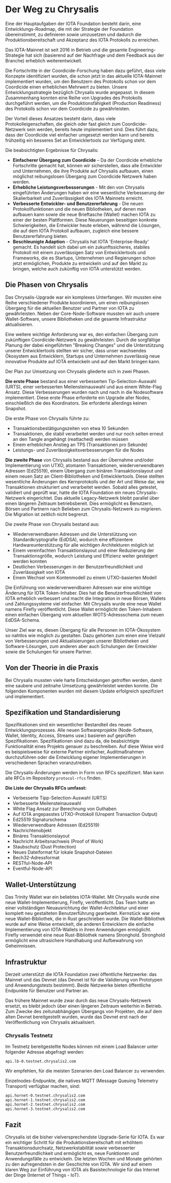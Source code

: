 <!--
---article_info
title: Der Weg zu Chrysalis
author: [author_1]
reviews: [reviewer_1, CrashOverride, TomMax2407, DanieKrie]
---
-->

# Der Weg zu Chrysalis

Eine der Hauptaufgaben der IOTA Foundation besteht darin, eine Entwicklungs-Roadmap, die mit der Strategie der Foundation übereinstimmt, zu definieren sowie umzusetzen und dadurch die Produktionsbereitschaft und Akzeptanz des IOTA Protokolls zu erreichen.

Das IOTA-Mainnet ist seit 2016 in Betrieb und die gesamte Engineering-Strategie hat sich (basierend auf der Nachfrage und dem Feedback aus der Branche) erheblich weiterentwickelt.

Die Fortschritte in der Coordicide-Forschung haben dazu geführt, dass viele Konzepte identifiziert wurden, die schon jetzt in das aktuelle IOTA-Mainnet implementiert wurden, um den Benutzern des Protokolls schon vor dem Coordicide einen erheblichen Mehrwert zu bieten. Unsere Entwicklungsstrategie bezüglich Chrysalis wurde angepasst. In diesem Zusammenhang konnten eine Reihe von Upgrades des Protokolls durchgeführt werden, um die Produktionsfähigkeit (Production Readiness) des Protokolls schon vor dem Coordicide zu gewährleisten.

Der Vorteil dieses Ansatzes besteht darin, dass viele Protokolleigenschaften, die gleich oder fast gleich zum Coordicide-Netzwerk sein werden, bereits heute implementiert sind. Dies führt dazu, dass der Coordicide viel einfacher umgesetzt werden kann und bereits frühzeitig ein besseres Set an Entwicklertools zur Verfügung steht.

Die beabsichtigten Ergebnisse für Chrysalis:

- **Einfacherer Übergang zum Coordicide** – Da der Coordicide erhebliche Fortschritte gemacht hat, können wir sicherstellen, dass alle Entwickler und Unternehmen, die ihre Produkte auf Chrysalis aufbauen, einen möglichst reibungslosen Übergang zum Coordicide Netzwerk haben werden.
- **Erhebliche Leistungsverbesserungen** - Mit den von Chrysalis eingeführten Änderungen haben wir eine wesentliche Verbesserung der Skalierbarkeit und Zuverlässigkeit des IOTA Mainnets erreicht.
- **Verbesserte Entwickler- und Benutzererfahrung** - Die neuen Protokollfunktionen und die neuen Bibliotheken, auf denen man aufbauen kann sowie die neue Brieftasche (Wallet) machen IOTA zu einer der besten Plattformen. Diese Neuerungen beseitigen konkrete Schwierigkeiten, die Entwickler heute erleben, während die Lösungen, die auf dem IOTA Protokoll aufbauen, zugleich eine bessere Benutzererfahrung bieten.
- **Beschleunigte Adaption** - Chrysalis hat IOTA 'Enterprise-Ready' gemacht. Es handelt sich dabei um ein zukunftssicheres, stabiles Protokoll mit einem zuverlässigen Satz von Entwicklertools und Frameworks, die es Startups, Unternehmen und Regierungen schon jetzt ermöglichen, Produkte zu entwickeln und auf den Markt zu bringen, welche auch zukünftig von IOTA unterstützt werden.


## Die Phasen von Chrysalis

Das Chrysalis-Upgrade war ein komplexes Unterfangen. Wir mussten eine Reihe verschiedener Produkte koordinieren, um einen reibungslosen Übergang für die aktuellen Benutzer und Partner von IOTA zu gewährleisten. Neben der Core-Node-Software mussten wir auch unsere Wallet-Software, unsere Bibliotheken und die gesamte Infrastruktur aktualisieren.

Eine weitere wichtige Anforderung war es, den einfachen Übergang zum zukünftigen Coordicide-Netzwerk zu gewährleisten. Durch die sorgfältige Planung der dabei eingeführten "Breaking Changes" und die Unterstützung unserer Entwicklertools stellten wir sicher, dass unser wachsendes Ökosystem aus Entwicklern, Startups und Unternehmen zuverlässig neue innovative Produkte auf IOTA entwickeln und auf den Markt bringen kann.

Der Plan zur Umsetzung von Chrysalis gliederte sich in zwei Phasen.

**Die erste Phase** bestand aus einer verbesserten Tip-Selection-Auswahl (URTS), einer verbesserten Meilensteinauswahl und aus einem White-Flag Ansatz. Diese Verbesserungen wurden nach und nach in die Nodesoftware implementiert. Diese erste Phase erforderte ein Upgrade aller Nodes, einschließlich die des Koordinators. Sie erforderte allerdings keinen Snapshot.

Die erste Phase von Chrysalis führte zu:

- Transaktionsbestätigungszeiten von etwa 10 Sekunden
- Transaktionen, die stabil verarbeitet werden und nur noch selten erneut an den Tangle angehängt (reattached) werden müssen
- Einem erheblichen Anstieg an TPS (Transaktionen pro Sekunde)
- Leistungs- und Zuverlässigkeitsverbesserungen für die Nodes

**Die zweite Phase** von Chrysalis bestand aus der Übernahme und/oder Implementierung von UTXO, atomaren Transaktionen, wiederverwendbaren Adressen (Ed25519), einem Übergang zum binären Transaktionslayout und einem neuen Satz an Client-Bibliotheken und Entwicklertools. Diese stellten wesentliche Änderungen des Kernprotokolls und der Art und Weise dar, wie Transaktionen strukturiert und verarbeitet werden. Sobald alles getestet, validiert und geprüft war, hatte die IOTA Foundation ein neues Chrysalis-Netzwerk eingerichtet. Das aktuelle Legacy-Netzwerk bleibt parallel über einen längeren Zeitraum betriebsbereit. Dies ermöglicht es Benutzern, Börsen und Partnern nach Belieben zum Chrysalis-Netzwerk zu migrieren. Die Migration ist zeitlich nicht begrenzt.

Die zweite Phase von Chrysalis bestand aus:

- Wiederverwendbaren Adressen und die Unterstützung von Standardkryptografie (EdDSA), wodurch eine effizientere Hardwareunterstützung für alle wichtigen Architekturen möglich ist
- Einem vereinfachten Transaktionslayout und einer Reduzierung der Transaktionsgröße, wodurch Leistung und Effizienz weiter gesteigert werden konnten
- Deutlichen Verbesserungen in der Benutzerfreundlichkeit und Zuverlässigkeit von IOTA
- Einem Wechsel vom Kontenmodell zu einem UTXO-basierten Modell

Die Einführung von wiederverwendbaren Adressen war eine wichtige Änderung für IOTA Token-Inhaber. Dies hat die Benutzerfreundlichkeit von IOTA erheblich verbessert und macht die Integration in neue Börsen, Wallets und Zahlungssysteme viel einfacher. Mit Chrysalis wurde eine neue Wallet namens Firefly veröffentlicht. Diese Wallet ermöglicht den Token-Inhabern einen einfachen Übergang vom aktuellen WOTS-Adressschema zum neuen EdDSA-Schema.

Unser Ziel war es, diesen Übergang für alle Personen im IOTA-Ökosystem so nahtlos wie möglich zu gestalten. Dazu gehörten zum einen eine Vielzahl von Verbesserungen und Aktualisierungen unserer Bibliotheken und Software-Lösungen, zum anderen aber auch Schulungen der Entwickler sowie die Schulungen für unsere Partner.

## Von der Theorie in die Praxis
Bei Chrysalis mussten viele harte Entscheidungen getroffen werden, damit eine saubere und zeitnahe Umsetzung gewährleistet werden konnte. Die folgenden Komponenten wurden mit diesem Update erfolgreich spezifiziert und implementiert.

## Spezifikation und Standardisierung
Spezifikationen sind ein wesentlicher Bestandteil des neuen Entwicklungsprozesses. Alle neuen Softwareprojekte (Node-Software, Wallet, Identity, Access, Streams usw.) basieren auf geprüften Spezifikationen. Spezifikationen sind dazu da, die beabsichtigte Funktionalität eines Projekts genauer zu beschreiben. Auf diese Weise wird es beispielsweise für externe Partner  einfacher, Auditmaßnahmen durchzuführen oder die Entwicklung eigener Implementierungen in verschiedenen Sprachen voranzutreiben.

Die Chrysalis-Änderungen werden in Form von RFCs spezifiziert. Man kann alle RFCs im Repository `protocol-rfcs` finden. 

**Die Liste der Chrysalis RFCs umfasst:**

- Verbesserte Tipp-Selection-Auswahl (URTS)
- Verbesserte Meilensteinauswahl
- White Flag Ansatz zur Berechnung von Guthaben
- Auf IOTA angepasstes UTXO-Protokoll (Unspent Transaction Output)
- Ed25519 Signaturschema
- Wiederverwendbare Adressen (Ed25519)
- Nachrichtenobjekt
- Binäres Transaktionslayout
- Nachricht Arbeitsnachweis (Proof of Work)
- Staubschutz (Dust Protection)
- Neues Dateiformat für lokale Snapshot-Dateien
- Bech32-Adressformat
- RESTful-Node-API
- Eventful-Node-API

## Wallet-Unterstützung
Das Trinity Wallet war ein beliebtes IOTA-Wallet. Mit Chrysalis wurde eine neue Wallet-Implementierung, Firefly, veröffentlicht. Das Team hatte an einer vollständigen Neuausrichtung der Wallet-Architektur und einer komplett neu gestalteten Benutzerführung gearbeitet. Kernstück war eine neue Wallet-Bibliothek, die in Rust geschrieben wurde. Die Wallet-Bibliothek wurde auf eine Weise entwickelt, die anderen Entwicklern die einfache Implementierung von IOTA-Wallets in ihren Anwendungen ermöglicht. Firefly verwendet eine neue Rust-Bibliothek namens Stronghold. Stronghold ermöglicht eine ultrasichere Handhabung und Aufbewahrung von Geheimnissen.

## Infrastruktur
Derzeit unterstützt die IOTA Foundation zwei öffentliche Netzwerke: das Mainnet und das Devnet (das Devnet ist für die Validierung von Prototypen und Anwendungstests bestimmt). Beide Netzwerke bieten öffentliche Endpunkte für Benutzer und Partner an.

Das frühere Mainnet wurde zwar durch das neue Chrysalis-Netzwerk ersetzt, es bleibt jedoch über einen längeren Zeitraum weiterhin in Betrieb. Zum Zwecke des zeitunabhängigen Übergangs von Projekten, die auf dem alten Devnet bereitgestellt wurden, wurde das Devnet erst nach der Veröffentlichung von Chrysalis aktualisiert.

### Chrysalis Testnetz
Im Testnetz bereitgestellte Nodes können mit einem Load Balancer unter folgender Adresse abgefragt werden:

```
api.lb-0.testnet.chrysalis2.com
```

Wir empfehlen, für die meisten Szenarien den Load Balancer zu verwenden.

Einzelnodes-Endpunkte, die natives MQTT (Message Queuing Telemetry Transport) verfügbar machen, sind:

```
api.hornet-0.testnet.chrysalis2.com
api.hornet-1.testnet.chrysalis2.com
api.hornet-2.testnet.chrysalis2.com
api.hornet-3.testnet.chrysalis2.com
```

## Fazit
Chrysalis ist die bisher vielversprechendste Upgrade-Serie für IOTA. Es war ein wichtiger Schritt für die Produktionsbereitschaft mit erhöhtem Transaktionsdurchsatz, Netzwerkstabilität sowie verbesserter Benutzerfreundlichkeit und ermöglicht es, neue Funktionen und Anwendungsfälle zu entwickeln. Die letzten Wochen und Monate gehörten zu den aufregendsten in der Geschichte von IOTA. Wir sind auf einem klaren Weg zur Einführung von IOTA als Basistechnologie für das Internet der Dinge (Internet of Things - IoT).
